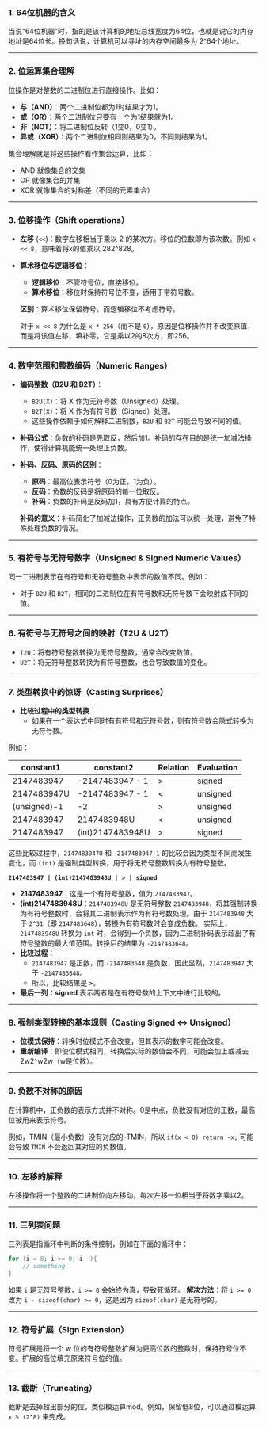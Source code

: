 ### 1. 64位机器的含义

当说“64位机器”时，指的是该计算机的地址总线宽度为64位，也就是说它的内存地址是64位长。换句话说，计算机可以寻址的内存空间最多为 2^64个地址。

---

### 2. 位运算集合理解

位操作是对整数的二进制位进行直接操作。比如：

- **与（AND）**：两个二进制位都为1时结果才为1。
- **或（OR）**：两个二进制位只要有一个为1结果就为1。
- **非（NOT）**：将二进制位反转（1变0，0变1）。
- **异或（XOR）**：两个二进制位相同则结果为0，不同则结果为1。

集合理解就是将这些操作看作集合运算，比如：

- AND 就像集合的交集
- OR 就像集合的并集
- XOR 就像集合的对称差（不同的元素集合）

---

### 3. 位移操作（Shift operations）

- **左移** (`<<`)：数字左移相当于乘以 2 的某次方。移位的位数即为该次数。例如 `x << 8`，意味着将x的值乘以 282^828。
    
- **算术移位与逻辑移位**：
    
    - **逻辑移位**：不管符号位，直接移位。
    - **算术移位**：移位时保持符号位不变，适用于带符号数。
    
    **区别**：算术移位保留符号，而逻辑移位不考虑符号。
    
    对于 `x << 8` 为什么是 `x * 256`（而不是 `0`），原因是位移操作并不改变原值，而是将该值左移，填补零。它是乘以2的8次方，即256。
    

---

### 4. 数字范围和整数编码（Numeric Ranges）

- **编码整数（B2U 和 B2T）**：
    
    - `B2U(X)`：将 X 作为无符号数（Unsigned）处理。
    - `B2T(X)`：将 X 作为有符号数（Signed）处理。
    - 这些操作依赖于如何解释二进制数，`B2U` 和 `B2T` 可能会导致不同的值。
- **补码公式**：负数的补码是先取反，然后加1。补码的存在目的是统一加减法操作，使得计算机能统一处理正负数。
    
- **补码、反码、原码的区别**：
    
    - **原码**：最高位表示符号（0为正，1为负）。
    - **反码**：负数的反码是将原码的每一位取反。
    - **补码**：负数的补码是反码加1，具有方便计算的特点。
    
    **补码的意义**：补码简化了加减法操作，正负数的加法可以统一处理，避免了特殊处理负数的情况。
    

---

### 5. 有符号与无符号数字（Unsigned & Signed Numeric Values）

同一二进制表示在有符号和无符号整数中表示的数值不同。例如：

- 对于 `B2U` 和 `B2T`，相同的二进制位在有符号数和无符号数下会映射成不同的值。

---

### 6. 有符号与无符号之间的映射（T2U & U2T）

- `T2U`：将有符号整数转换为无符号整数，通常会改变数值。
- `U2T`：将无符号整数转换为有符号整数，也会导致数值的变化。

---

### 7. 类型转换中的惊讶（Casting Surprises）

- **比较过程中的类型转换**：
    - 如果在一个表达式中同时有有符号和无符号数，则有符号数会隐式转换为无符号数。

例如：

| constant1    | constant2        | Relation | Evaluation |
| ------------ | ---------------- | -------- | ---------- |
| 2147483947   | -2147483947 - 1  | >        | signed     |
| 2147483947U  | -2147483947 - 1  | <        | unsigned   |
| (unsigned)-1 | -2               | >        | unsigned   |
| 2147483947   | 2147483948U      | <        | unsigned   |
| 2147483947   | (int)2147483948U | >        | signed     |

这些比较过程中，`2147483947U` 和 `-2147483947-1` 的比较会因为类型不同而发生变化，而 `(int)` 是强制类型转换，用于将无符号整数转换为有符号整数。

 **`2147483947 | (int)2147483948U | > | signed`**
- **2147483947**：这是一个有符号整数，值为 `2147483947`。
- **(int)2147483948U**：`2147483948U` 是无符号整数 `2147483948`，将其强制转换为有符号整数时，会将其二进制表示作为有符号数处理。由于 `2147483948` 大于 `2^31`（即 `2147483648`），转换为有符号数时会变成负数。
    实际上，`2147483948U` 转换为 `int` 时，会得到一个负数，因为二进制补码表示超出了有符号整数的最大值范围。转换后的结果为 `-2147483648`。
- **比较过程**：
    - `2147483947` 是正数，而 `-2147483648` 是负数，因此显然，`2147483947` 大于 `-2147483648`。
    - 所以，比较结果是 **`>`**。
- **最后一列：signed** 表示两者是在有符号数的上下文中进行比较的。
---

### 8. 强制类型转换的基本规则（Casting Signed <-> Unsigned）

- **位模式保持**：转换时位模式不会改变，但其表示的数字可能会改变。
- **重新编译**：即使位模式相同，转换后实际的数值会不同，可能会加上或减去 2w2^w2w（w是位数）。

---

### 9. 负数不对称的原因

在计算机中，正负数的表示方式并不对称。0是中点，负数没有对应的正数，最高位被用来表示符号。

例如，TMIN（最小负数）没有对应的-TMIN，所以 `if(x < 0) return -x;` 可能会导致 `TMIN` 不会返回其对应的负数值。

---

### 10. 左移的解释

左移操作将一个整数的二进制位向左移动，每次左移一位相当于将数字乘以2。

---

### 11. 三列表问题

三列表是指循环中判断的条件控制，例如在下面的循环中：
```c
for (i = 8; i >= 0; i--){     
	// something 
}
```
如果 `i` 是无符号整数，`i >= 0` 会始终为真，导致死循环。
**解决方法**：将 `i >= 0` 改为 `i - sizeof(char) >= 0`，这是因为 `sizeof(char)` 是无符号的。

---

### 12. 符号扩展（Sign Extension）

符号扩展是将一个 w 位的有符号整数扩展为更高位数的整数时，保持符号位不变。扩展的高位填充原来符号位的值。

---

### 13. 截断（Truncating）

截断是去掉超出部分的位，类似模运算mod。例如，保留低8位，可以通过模运算 `x % (2^8)` 来完成。